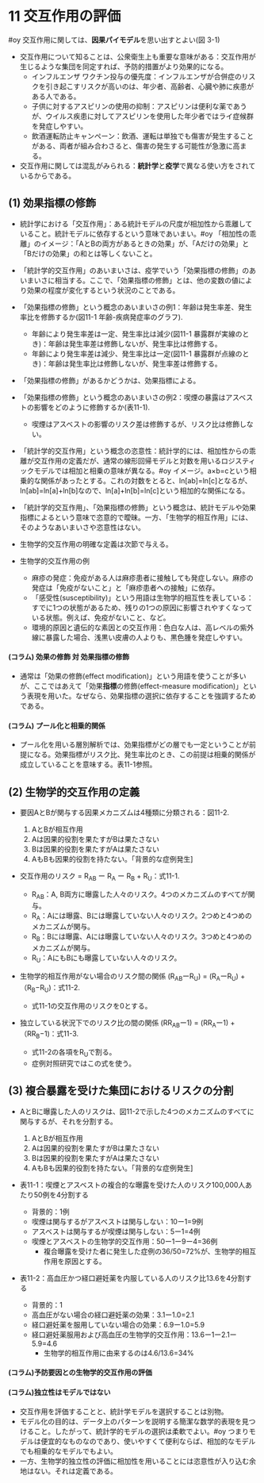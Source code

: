 # 11 交互作用の評価
#oy 交互作用に関しては、**因果パイモデル**を思い出すとよい(図 3-1)
* 交互作用について知ることは、公衆衛生上も重要な意味がある：交互作用が生じるような集団を同定すれば、予防的措置がより効果的になる。
  * インフルエンザ ワクチン投与の優先度：インフルエンザが合併症のリスクを引き起こすリスクが高いのは、年少者、高齢者、心臓や肺に疾患がある人である。
  * 子供に対するアスピリンの使用の抑制：アスピリンは便利な薬であうが、ウイルス疾患に対してアスピリンを使用した年少者ではライ症候群を発症しやすい。
  * 飲酒運転防止キャンペーン：飲酒、運転は単独でも傷害が発生することがある、両者が組み合わさると、傷害の発生する可能性が急激に高まる。
* 交互作用に関しては混乱がみられる：**統計学**と**疫学**で異なる使い方をされているからである。

## (1) 効果指標の修飾 

* 統計学における「交互作用」：ある統計モデルの尺度が相加性から乖離していること。統計モデルに依存するという意味であいまい。#oy 「相加性の乖離」のイメージ：「AとBの両方があるときの効果」が、「Aだけの効果」と「Bだけの効果」の和とは等しくないこと。
* 「統計学的交互作用」のあいまいさは、疫学でいう「効果指標の修飾」のあいまいさに相当する。ここで、「効果指標の修飾」とは、他の変数の値により効果の程度が変化するという状況のことである。

* 「効果指標の修飾」という概念のあいまいさの例1：年齢は発生率差、発生率比を修飾するか(図11-1 年齢-疾病発症率のグラフ).
  * 年齢により発生率差は一定、発生率比は減少(図11-1 暴露群が実線のとき)：年齢は発生率差は修飾しないが、発生率比は修飾する。
  * 年齢により発生率差は減少、発生率比は一定(図11-1 暴露群が点線のとき)：年齢は発生率比は修飾しないが、発生率差は修飾する。

* 「効果指標の修飾」があるかどうかは、効果指標による。

* 「効果指標の修飾」という概念のあいまいさの例2：喫煙の暴露はアスベストの影響をどのように修飾するか(表11-1).
  * 喫煙はアスベストの影響のリスク差は修飾するが、リスク比は修飾しない。

* 「統計学的交互作用」という概念の恣意性：統計学的には、相加性からの乖離が交互作用の定義だが、通常の線形回帰モデルと対数を用いるロジスティックモデルでは相加と相乗の意味が異なる。#oy イメージ。a×b=cという相乗的な関係があったとする。これの対数をとると、ln[ab]=ln[c]となるが、ln[ab]=ln[a]+ln[b]なので、ln[a]+ln[b]=ln[c]という相加的な関係になる。
* 「統計学的交互作用」、「効果指標の修飾」という概念は、統計モデルや効果指標によるという意味で恣意的で曖昧。一方、「生物学的相互作用」には、そのようなあいまいさや恣意性はない。
* 生物学的交互作用の明確な定義は次節で与える。

* 生物学的交互作用の例
  * 麻疹の発症：免疫がある人は麻疹患者に接触しても発症しない。麻疹の発症は「免疫がないこと」と「麻疹患者への接触」に依存。
  * 「感受性(susceptibility)」という用語は生物学的相互性を表している：すでに1つの状態があるため、残りの1つの原因に影響されやすくなっている状態。例えば、免疫がないこと、など。
  * 環境的原因と遺伝的な素因との交互作用：色白な人は、高レベルの紫外線に暴露した場合、浅黒い皮膚の人よりも、黒色腫を発症しやすい。
 
#### (コラム) 効果の修飾 対 効果指標の修飾
* 通常は「効果の修飾(effect modification)」という用語を使うことが多いが、ここではあえて「効果**指標**の修飾(effect-measure modification)」という表現を用いた。なぜなら、効果指標の選択に依存することを強調するためである。

#### (コラム) プール化と相乗的関係
* プール化を用いる層別解析では、効果指標がどの層でも一定ということが前提になる。効果指標がリスク比、発生率比のとき、この前提は相乗的関係が成立していることを意味する。表11-1参照。

## (2) 生物学的交互作用の定義

* 要因AとBが関与する因果メカニズムは4種類に分類される：図11-2.

  1. AとBが相互作用
  2. Aは因果的役割を果たすがBは果たさない
  3. Bは因果的役割を果たすがAは果たさない
  4. AもBも因果的役割を持たない。「背景的な症例発生]
 
* 交互作用のリスク = R<sub>AB</sub> ー R<sub>A</sub> ー R<sub>B</sub> + R<sub>U</sub>：式11-1.

  * R<sub>AB</sub>：A, B両方に曝露した人々のリスク。4つのメカニズムのすべてが関与。
  * R<sub>A</sub>：Aには曝露、Bには曝露していない人々のリスク。2つめと4つめのメカニズムが関与。
  * R<sub>B</sub>：Bには曝露、Aには曝露していない人々のリスク。3つめと4つめのメカニズムが関与。
  * R<sub>U</sub>：AにもBにも曝露していない人々のリスク。

* 生物学的相互作用がない場合のリスク間の関係 (R<sub>AB</sub>ーR<sub>U</sub>) = (R<sub>A</sub>ーR<sub>U</sub>) +（R<sub>B</sub>−R<sub>U</sub>)：式11-2.
  * 式11-1の交互作用のリスクを0とする。

* 独立している状況下でのリスク比の間の関係 (RR<sub>AB</sub>ー1) = (RR<sub>A</sub>ー1) +（RR<sub>B</sub>−1)：式11-3.
  * 式11-2の各項をR<sub>U</sub>で割る。
  * 症例対照研究ではこの式を使う。

## (3) 複合暴露を受けた集団におけるリスクの分割

* AとBに曝露した人のリスクは、図11-2で示した4つのメカニズムのすべてに関与するが、それを分割する。

  1. AとBが相互作用
  2. Aは因果的役割を果たすがBは果たさない
  3. Bは因果的役割を果たすがAは果たさない
  4. AもBも因果的役割を持たない。「背景的な症例発生]

* 表11-1：喫煙とアスベストの複合的な曝露を受けた人のリスク100,000人あたり50例を4分割する
  * 背景的：1例
  * 喫煙は関与するがアスベストは関与しない：10ー1=9例
  * アスベストは関与するが喫煙は関与しない：5ー1=4例
  * 喫煙とアスベストの生物学的交互作用：50ー1ー9ー4=36例
     * 複合曝露を受けた者に発生した症例の36/50=72%が、生物学的相互作用を原因とする。

* 表11-2：高血圧かつ経口避妊薬を内服している人のリスク比13.6を4分割する
  * 背景的：1
  * 高血圧がない場合の経口避妊薬の効果：3.1ー1.0=2.1
  * 経口避妊薬を服用していない場合の効果：6.9ー1.0=5.9
  * 経口避妊薬服用および高血圧の生物学的交互作用：13.6ー1ー2.1ー5.9=4.6
     * 生物学的相互作用に由来するのは4.6/13.6=34%

#### (コラム)予防要因との生物学的交互作用の評価

#### (コラム)独立性はモデルではない
* 交互作用を評価することと、統計学モデルを選択することは別物。
* モデル化の目的は、データ上のパターンを説明する簡潔な数学的表現を見つけること。したがって、統計学的モデルの選択は柔軟でよい。#oy つまりモデルは便宜的なものなのであり、使いやすくて便利ならば、相加的なモデルでも相乗的なモデルでもよい。
* 一方、生物学的独立性の評価に相加性を用いることには恣意性が入り込む余地はない。それは定義である。
